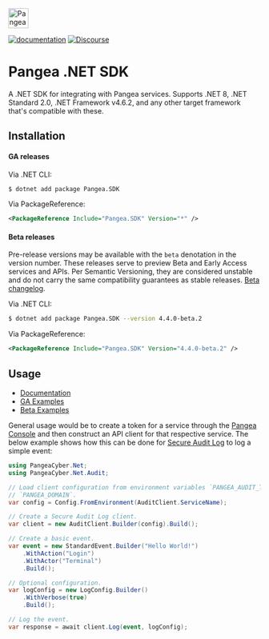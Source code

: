 <a href="https://pangea.cloud?utm_source=github&utm_medium=dotnet-sdk" target="_blank" rel="noopener noreferrer">
  <img src="https://pangea-marketing.s3.us-west-2.amazonaws.com/pangea-color.svg" alt="Pangea Logo" height="40" />
</a>

<br />

[![documentation](https://img.shields.io/badge/documentation-pangea-blue?style=for-the-badge&labelColor=551B76)][Documentation]
[![Discourse](https://img.shields.io/badge/Discourse-4A154B?style=for-the-badge&logo=discourse&logoColor=white)][Discourse]

# Pangea .NET SDK

A .NET SDK for integrating with Pangea services.
Supports .NET 8, .NET Standard 2.0, .NET Framework v4.6.2, and any other target
framework that's compatible with these.

## Installation

#### GA releases

Via .NET CLI:

```bash
$ dotnet add package Pangea.SDK
```

Via PackageReference:

```xml
<PackageReference Include="Pangea.SDK" Version="*" />
```

<a name="beta-releases"></a>

#### Beta releases

Pre-release versions may be available with the `beta` denotation in the version
number. These releases serve to preview Beta and Early Access services and APIs.
Per Semantic Versioning, they are considered unstable and do not carry the same
compatibility guarantees as stable releases. [Beta changelog][].

Via .NET CLI:

```bash
$ dotnet add package Pangea.SDK --version 4.4.0-beta.2
```

Via PackageReference:

```xml
<PackageReference Include="Pangea.SDK" Version="4.4.0-beta.2" />
```

## Usage

- [Documentation][]
- [GA Examples][]
- [Beta Examples][]

General usage would be to create a token for a service through the
[Pangea Console][] and then construct an API client for that respective service.
The below example shows how this can be done for [Secure Audit Log][] to log a
simple event:

```csharp
using PangeaCyber.Net;
using PangeaCyber.Net.Audit;

// Load client configuration from environment variables `PANGEA_AUDIT_TOKEN` and
// `PANGEA_DOMAIN`.
var config = Config.FromEnvironment(AuditClient.ServiceName);

// Create a Secure Audit Log client.
var client = new AuditClient.Builder(config).Build();

// Create a basic event.
var event = new StandardEvent.Builder("Hello World!")
    .WithAction("Login")
    .WithActor("Terminal")
    .Build();

// Optional configuration.
var logConfig = new LogConfig.Builder()
    .WithVerbose(true)
    .Build();

// Log the event.
var response = await client.Log(event, logConfig);
```

   [Documentation]: https://pangea.cloud/docs/sdk/csharp/
   [GA Examples]: https://github.com/pangeacyber/pangea-dotnet/tree/main/examples
   [Beta Examples]: https://github.com/pangeacyber/pangea-dotnet/tree/beta/examples
   [Pangea Console]: https://console.pangea.cloud/
   [Discourse]: https://l.pangea.cloud/Jd4wlGs
   [Secure Audit Log]: https://pangea.cloud/docs/audit
   [Beta changelog]: https://github.com/pangeacyber/pangea-dotnet/blob/beta/packages/pangea-sdk/CHANGELOG.md
